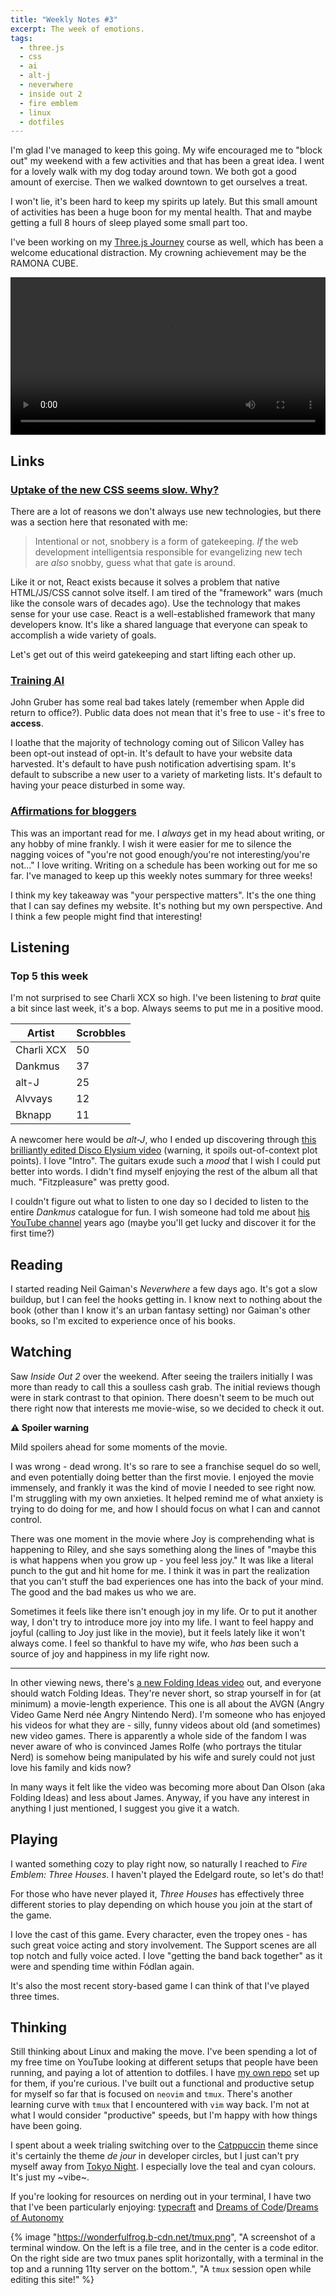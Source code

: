 ```yaml
---
title: "Weekly Notes #3"
excerpt: The week of emotions.
tags:
  - three.js
  - css
  - ai
  - alt-j
  - neverwhere
  - inside out 2
  - fire emblem
  - linux
  - dotfiles
---
```


I'm glad I've managed to keep this going. My wife encouraged me to "block out" my weekend with a few activities and that has been a great idea. I went for a lovely walk with my dog today around town. We both got a good amount of exercise. Then we walked downtown to get ourselves a treat.

I won't lie, it's been hard to keep my spirits up lately. But this small amount of activities has been a huge boon for my mental health. That and maybe getting a full 8 hours of sleep played some small part too.

I've been working on my [Three.js Journey](https://threejs-journey.com/) course as well, which has been a welcome educational distraction. My crowning achievement may be the RAMONA CUBE.

<video src="https://wonderfulfrog.b-cdn.net/ramonacube.mp4" controls
width="100%"></video>

## Links

### [Uptake of the new CSS seems slow. Why?](https://www.thudfactor.com/posts/2024/06/new-hotness/)

There are a lot of reasons we don't always use new technologies, but there was a section here that resonated with me:

> Intentional or not, snobbery is a form of gatekeeping. *If* the web development intelligentsia responsible for evangelizing new tech are *also* snobby, guess what that gate is around.

Like it or not, React exists because it solves a problem that native HTML/JS/CSS cannot solve itself. I am tired of the "framework" wars (much like the console wars of decades ago). Use the technology that makes sense for your use case. React is a well-established framework that many developers know. It's like a shared language that everyone can speak to accomplish a wide variety of goals.

Let's get out of this weird gatekeeping and start lifting each other up.

### [Training AI](https://lmnt.me/blog/training-ai.html)

John Gruber has some real bad takes lately (remember when Apple did return to office?). Public data does not mean that it's free to use - it's free to **access**.

I loathe that the majority of technology coming out of Silicon Valley has been opt-out instead of opt-in. It's default to have your website data harvested. It's default to have push notification advertising spam. It's default to subscribe a new user to a variety of marketing lists. It's default to having your peace disturbed in some way.

### [Affirmations for bloggers](https://ntietz.com/blog/blogging-affirmations/)

This was an important read for me. I _always_ get in my head about writing, or any hobby of mine frankly. I wish it were easier for me to silence the nagging voices of "you're not good enough/you're not interesting/you're not..." I love writing. Writing on a schedule has been working out for me so far. I've managed to keep up this weekly notes summary for three weeks!

I think my key takeaway was "your perspective matters". It's the one thing that I can say defines my website. It's nothing but my own perspective. And I think a few people might find that interesting!

## Listening

### Top 5 this week

I'm not surprised to see Charli XCX so high. I've been listening to _brat_ quite a bit since last week, it's a bop. Always seems to put me in a positive mood.

| Artist     | Scrobbles |
| ---------- | --------- |
| Charli XCX | 50        |
| Dankmus    | 37        |
| alt-J      | 25        |
| Alvvays    | 12        |
| Bknapp     | 11        |

A newcomer here would be _alt-J_, who I ended up discovering through [this brilliantly edited Disco Elysium video](https://www.youtube.com/watch?v=K9Xm46_7AA0) (warning, it spoils out-of-context plot points). I love "Intro". The guitars exude such a _mood_ that I wish I could put better into words. I didn't find myself enjoying the rest of the album all that much. "Fitzpleasure" was pretty good.

I couldn't figure out what to listen to one day so I decided to listen to the entire _Dankmus_ catalogue for fun. I wish someone had told me about [his YouTube channel](https://www.youtube.com/@DankPods) years ago (maybe you'll get lucky and discover it for the first time?)

## Reading

I started reading Neil Gaiman's _Neverwhere_ a few days ago. It's got a slow buildup, but I can feel the hooks getting in. I know next to nothing about the book (other than I know it's an urban fantasy setting) nor Gaiman's other books, so I'm excited to experience once of his books.

## Watching

Saw _Inside Out 2_ over the weekend. After seeing the trailers initially I was more than ready to call this a soulless cash grab. The initial reviews though were in stark contrast to that opinion. There doesn't seem to be much out there right now that interests me movie-wise, so we decided to check it out.

<aside>
    <p><strong>⚠️ Spoiler warning</strong></p>
    <p>Mild spoilers ahead for some moments of the movie.</p>
</aside>

I was wrong - dead wrong. It's so rare to see a franchise sequel do so well, and even potentially doing better than the first movie. I enjoyed the movie immensely, and frankly it was the kind of movie I needed to see right now. I'm struggling with my own anxieties. It helped remind me of what anxiety is trying to do doing for me, and how I should focus on what I can and cannot control.

There was one moment in the movie where Joy is comprehending what is happening to Riley, and she says something along the lines of "maybe this is what happens when you grow up - you feel less joy." It was like a literal punch to the gut and hit home for me. I think it was in part the realization that you can't stuff the bad experiences one has into the back of your mind. The good and the bad makes us who we are.

Sometimes it feels like there isn't enough joy in my life. Or to put it another way, I don't try to introduce more joy into my life. I want to feel happy and joyful (calling to Joy just like in the movie), but it feels lately like it won't always come. I feel so thankful to have my wife, who _has_ been such a source of joy and happiness in my life right now.

---

In other viewing news, there's [a new Folding Ideas video](https://www.youtube.com/watch?v=b3gZOt1Lo4A) out, and everyone should watch Folding Ideas. They're never short, so strap yourself in for (at minimum) a movie-length experience. This one is all about the AVGN (Angry Video Game Nerd née Angry Nintendo Nerd). I'm someone who has enjoyed his videos for what they are - silly, funny videos about old (and sometimes) new video games. There is apparently a whole side of the fandom I was never aware of who is convinced James Rolfe (who portrays the titular Nerd) is somehow being manipulated by his wife and surely could not just love his family and kids now?

In many ways it felt like the video was becoming more about Dan Olson (aka Folding Ideas) and less about James. Anyway, if you have any interest in anything I just mentioned, I suggest you give it a watch.

## Playing

I wanted something cozy to play right now, so naturally I reached to _Fire Emblem: Three Houses_. I haven't played the Edelgard route, so let's do that!

For those who have never played it, _Three Houses_ has effectively three different stories to play depending on which house you join at the start of the game.

I love the cast of this game. Every character, even the tropey ones - has such great voice acting and story involvement. The Support scenes are all top notch and fully voice acted. I love "getting the band back together" as it were and spending time within Fódlan again.

It's also the most recent story-based game I can think of that I've played three times.

## Thinking

Still thinking about Linux and making the move. I've been spending a lot of my free time on YouTube looking at different setups that people have been running, and paying a lot of attention to dotfiles. I have [my own repo](https://github.com/wonderfulfrog/dotfiles) set up for them, if you're curious. I've built out a functional and productive setup for myself so far that is focused on `neovim` and `tmux`. There's another learning curve with `tmux` that I encountered with `vim` way back. I'm not at what I would consider "productive" speeds, but I'm happy with how things have been going.

I spent about a week trialing switching over to the [Catppuccin](https://github.com/catppuccin/catppuccin) theme since it's certainly the theme _de jour_ in developer circles, but I just can't pry myself away from [Tokyo Night](https://github.com/folke/tokyonight.nvim). I especially love the teal and cyan colours. It's just my ~vibe~.

If you're looking for resources on nerding out in your terminal, I have two that I've been particularly enjoying: [typecraft](https://www.youtube.com/@typecraft_dev) and [Dreams of Code](https://www.youtube.com/@dreamsofcode)/[Dreams of Autonomy](https://www.youtube.com/@dreamsofautonomy)

{% image "https://wonderfulfrog.b-cdn.net/tmux.png", "A screenshot of a terminal window. On the left is a file tree, and in the center is a code editor. On the right side are two tmux panes split horizontally, with a terminal in the top and a running 11ty server on the bottom.", "A `tmux` session open while editing this site!" %}
